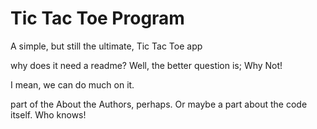 # Tic Tac Toe Program

A simple, but still the ultimate, Tic Tac Toe app

why does it need a readme? Well, the better question is; Why Not!

I mean, we can do much on it.

part of the About the Authors, perhaps. Or maybe a part about the code itself. Who knows!
